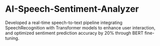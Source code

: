 # AI-Speech-Sentiment-Analyzer
Developed a real-time speech-to-text pipeline integrating SpeechRecognition with Transformer models to enhance user interaction, and optimized sentiment prediction accuracy by 20% through BERT fine-tuning.
